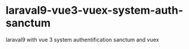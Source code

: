 # laraval9-vue3-vuex-system-auth-sanctum
laraval9 with vue 3 system authentification sanctum and vuex
